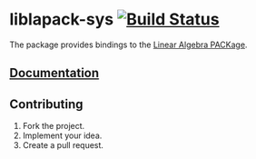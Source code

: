 # liblapack-sys [![Build Status][travis-svg]][travis-url]

The package provides bindings to the [Linear Algebra PACKage][1].

## [Documentation][docs]

## Contributing

1. Fork the project.
2. Implement your idea.
3. Create a pull request.

[1]: http://en.wikipedia.org/wiki/LAPACK

[travis-svg]: https://travis-ci.org/stainless-steel/liblapack-sys.svg?branch=master
[travis-url]: https://travis-ci.org/stainless-steel/liblapack-sys
[docs]: https://stainless-steel.github.io/liblapack-sys
